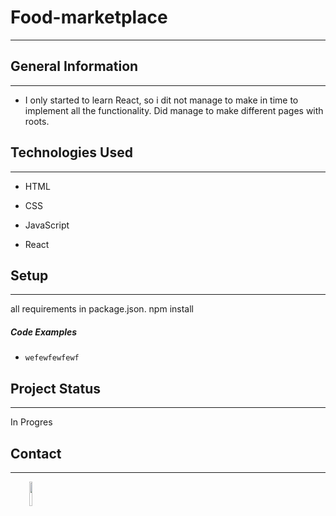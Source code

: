 <h1>Food-marketplace</h1>
<hr><h2>General Information</h2>
<hr><ul>
<li>I only started to learn React, so i dit not manage to make in time to implement all the functionality.
Did manage to make different pages with roots.</li>
</ul><h2>Technologies Used</h2>
<hr><ul>
<li>HTML</li>
</ul><ul>
<li>CSS</li>
</ul><ul>
<li>JavaScript</li>
</ul><ul>
<li>React</li>
</ul><h2>Setup</h2>
<hr><p>all requirements in package.json.
npm install</p><h5>Code Examples</h5><ul>
<li><code>wefewfewfewf</code></li>
</ul><h2>Project Status</h2>
<hr><p>In Progres</p><h2>Contact</h2>
<hr><p><span style="margin-right: 30px;"></span><a href="https://github.com/VolodymyrKoziupa"><img target="_blank" src="https://cdn.jsdelivr.net/gh/devicons/devicon/icons/github/github-original.svg" style="width: 10%;"></a></p>